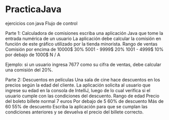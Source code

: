 # PracticaJava

ejercicios con java
Flujo de control

Parte 1: Calculadora de comisiones
escriba una aplicación Java que tome la entrada numérica de un usuario
La aplicación debe calcular la comisión en función de este gráfico utilizado por la tienda minorista.
Rango de ventas Comisión
por encima de 10000$ 30%
5001 - 9999$ 20%
1001 - 4999$ 10%
por debajo de 1000$ N / A

Ejemplo: si un usuario ingresa 7677 como su cifra de ventas, debe calcular una comisión del 20%.

Parte 2: Descuentos en películas
Una sala de cine hace descuentos en los precios según la edad del cliente.
La aplicación solicita al usuario que ingrese su edad en la consola de IntelliJ, luego de lo cual verifica si el usuario cumple con las condiciones del descuento.
Rango de edad Precio del boleto
billete normal 7 euros
Por debajo de 5 60% de descuento
Más de 60 55% de descuento
Escriba la aplicación para que se cumplan las condiciones anteriores y se devuelva el precio del billete correcto.
